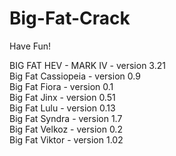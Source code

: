 # Big-Fat-Crack
Have Fun!

BIG FAT HEV - MARK IV - version 3.21  
Big Fat Cassiopeia - version 0.9  
Big Fat Fiora - version 0.1  
Big Fat Jinx - version 0.51  
Big Fat Lulu - version 0.13  
Big Fat Syndra - version 1.7  
Big Fat Velkoz - version 0.2  
Big Fat Viktor - version 1.02  